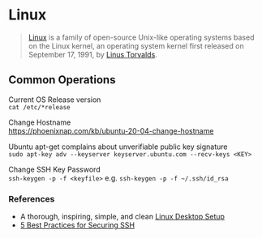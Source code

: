 # Linux

> [Linux](https://en.wikipedia.org/wiki/Linux) is a family of open-source Unix-like operating systems based on the Linux kernel, an operating system kernel first released on September 17, 1991, by [Linus Torvalds](https://en.wikipedia.org/wiki/Linus_Torvalds).

## Common Operations

Current OS Release version\
`cat /etc/*release`

Change Hostname\
https://phoenixnap.com/kb/ubuntu-20-04-change-hostname

Ubuntu apt-get complains about unverifiable public key signature\
`sudo apt-key adv --keyserver keyserver.ubuntu.com --recv-keys <KEY>`

Change SSH Key Password\
`ssh-keygen -p -f <keyfile>`
e.g. `ssh-keygen -p -f ~/.ssh/id_rsa`

### References

- A thorough, inspiring, simple, and clean [Linux Desktop Setup](https://hookrace.net/blog/linux-desktop-setup/)
- [5 Best Practices for Securing SSH](https://goteleport.com/blog/5-ssh-best-practices/)